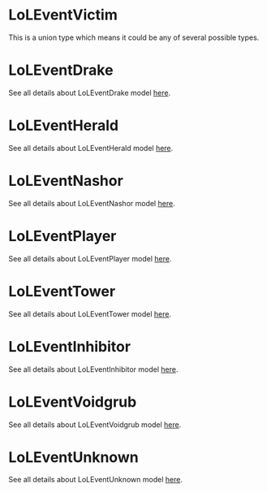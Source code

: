 # LoLEventVictim

This is a union type which means it could be any of several possible types.

# LoLEventDrake

See all details about LoLEventDrake model [here](LoLEventDrake.md).

# LoLEventHerald

See all details about LoLEventHerald model [here](LoLEventHerald.md).

# LoLEventNashor

See all details about LoLEventNashor model [here](LoLEventNashor.md).

# LoLEventPlayer

See all details about LoLEventPlayer model [here](LoLEventPlayer.md).

# LoLEventTower

See all details about LoLEventTower model [here](LoLEventTower.md).

# LoLEventInhibitor

See all details about LoLEventInhibitor model [here](LoLEventInhibitor.md).

# LoLEventVoidgrub

See all details about LoLEventVoidgrub model [here](LoLEventVoidgrub.md).

# LoLEventUnknown

See all details about LoLEventUnknown model [here](LoLEventUnknown.md).

<!-- This file was generated by liblab | https://liblab.com/ -->
